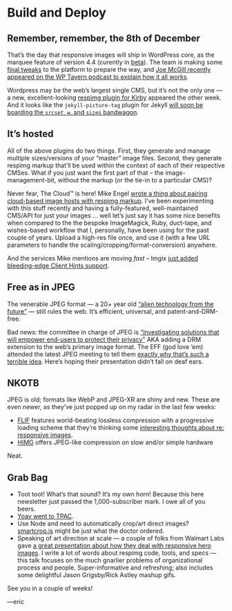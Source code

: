 
# Build and Deploy

## Remember, remember, the 8th of December

That’s the day that responsive images will ship in WordPress core, as the marquee feature of version 4.4 (curently in [beta][wp_beta]). The team is making some [final tweaks][wp_new_size] to the platform to prepare the way, and [Joe McGill recently appeared on the WP Tavern podcast to explain how it all works][wp_tavern].

Wordpress may be the web’s largest single CMS, but it’s not the only one — a new, excellent-looking [respimg plugin for Kirby][kirby_respimg] appeared the other week. And it looks like the `jekyll-picture-tag` plugin for Jekyll [will soon be boarding the `srcset`, `w`, and `sizes` bandwagon][jekyll_w].

[wp_beta]: [https://wordpress.org/news/2015/10/wordpress-4-4-beta-1/]
[wp_new_size]: https://core.trac.wordpress.org/changeset/35479
[wp_tavern]: http://wptavern.com/joe-mcgill-explains-how-responsive-images-work-in-wordpress-4-4

[kirby_respimg]: https://github.com/jancbeck/kirby-responsive-images
[jekyll_w]: https://github.com/robwierzbowski/jekyll-picture-tag/issues/68#issuecomment-152596140

## It’s hosted

All of the above plugins do two things. First, they generate and manage multiple sizes/versions of your “master” image files. Second, they generate respimg markup that’ll be used within the context of each of their respective CMSes. What if you just want the first part of that – the image-management-bit, without the markup (or the tie-in to a particular CMS)?

Never fear, The Cloud™ is here! Mike Engel [wrote a thing about pairing cloud-based image hosts with respimg markup][nobake_respimg]. I’ve been experimenting with this stuff recently and having a fully-featured, well-maintained CMS/API for just your images ... well let’s just say it has some nice benefits when compared to the the bespoke ImageMagick, Ruby, duct-tape, and wishes-based workflow that I, personally, have been using for the past couple of years. Upload a high-res file once, and use it (with a few URL parameters to handle the scaling/cropping/format-conversion) anywhere.

And the services Mike mentions are moving *fast* – Imgix [just added bleeding-edge Client Hints support][imgix_ch].

[nobake_respimg]: https://medium.com/@beardfury/no-bake-responsive-images-9e1289ceb9f7
[imgix_ch]: http://blog.imgix.com/post/131102712254/next-generation-responsive-images-with-client

## Free as in JPEG

The venerable JPEG format — a 20+ year old [“alien technology from the future”][alien] — still rules the web. It’s efficient, universal, and patent-and-DRM-free.

Bad news: the committee in charge of JPEG is [“investigating solutions that will empower end-users to protect their privacy”][jpeg_bs] AKA adding a DRM extension to the web’s primary image format. The EFF (god love ’em) attended the latest JPEG meeting to tell them [exactly why that’s such a terrible idea][eff_jpeg]. Here’s hoping their presentation didn’t fall on deaf ears.

[alien]: https://xiph.org/~xiphmont/demo/daala/update1.shtml
[jpeg_good]: http://jpeg.org
[jpeg_bs]: http://jpeg.org/items/20151023_press.html
[eff_jpeg]: https://www.eff.org/deeplinks/2015/10/theres-no-drm-jpeg-lets-keep-it-way

## NKOTB

JPEG is old; formats like WebP and JPEG-XR are shiny and new. These are even newer, as they’ve just popped up on my radar in the last few weeks:

- [FLIF][flif] features world-beating lossless compression with a progressive loading scheme that they’re thinking some [interesting thoughts about re: responsive images][flif-rwd].
- [HIMG][himg] offers JPEG-like compression on slow and/or simple hardware

Neat.

[flif]: http://flif.info
[flif-rwd]: http://flif.info/responsive.html
[himg]: https://github.com/mbitsnbites/himg

## Grab Bag

- Toot toot! What’s that sound? It’s my own horn! Because this here newsletter just passed the 1,000-subscriber mark. I owe all of you beers.
- [Yoav went to TPAC][incubate_ur_face].
- Use Node and need to automatically crop/art direct images? [smartcrop.js][autocrop_js] might be just what the doctor ordered.
- Speaking of art direction at scale — a couple of folks from Walmart Labs gave [a great presentation about how they deal with responsive hero images][walmart_heros]. I write a lot of words about respimg code, tools, and specs — this talk focuses on the much gnarlier problems of organizational process and people. Super-informative and refreshing; also includes some delightful Jason Grigsby/Rick Astley mashup gifs.

[incubate_ur_face]: http://w3cmemes.tumblr.com/post/132069160337/meanwhile-in-the-wicg-breakout
[autocrop_js]: https://github.com/jwagner/smartcrop.js/
[walmart_heros]: https://www.youtube.com/watch?v=CJ07hLitIfU

See you in a couple of weeks!

—eric
